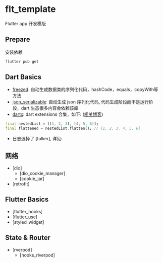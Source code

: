 # flt_template

Flutter app 开发模版

## Prepare

安装依赖

```bash
flutter pub get
```

## Dart Basics

- [freezed](https://github.com/rrousselGit/freezed/blob/master/resources/translations/zh_CN/README.md): 自动生成数据类的序列化代码，hashCode，equals，copyWith等方法
- [json_serializable](https://pub.dev/packages/json_serializable): 自动生成 json 序列化代码, 代码生成阶段而不是运行阶段，dart 生态很多内容会依赖该库
- [dartx](https://pub.dev/packages/dartx): dart extensions 合集，如下: ([相关博客](https://juejin.cn/post/6844904191488425992))
```dart
final nestedList = [[1, 2, 3], [4, 5, 6]];
final flattened = nestedList.flatten(); // [1, 2, 3, 4, 5, 6]
```
- 日志选择了 [talker], 详见:

## 网络

- [dio]
  - [dio_cookie_manager]
  - [cookie_jar]
- [retrofit]

## Flutter Basics

- [flutter_hooks]
- [flutter_use]
- [styled_widget]

## State & Router

- [rverpod]
  - [hooks_riverpod]
